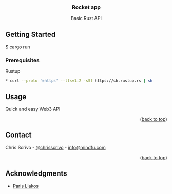 <!-- Improved compatibility of back to top link: See: https://github.com/othneildrew/Best-README-Template/pull/73 -->
<a name="readme-top"></a>
<div align="center">

<h3 align="center">Rocket app</h3>

  <p align="center">
    Basic Rust API
  </p>
</div>

<!-- GETTING STARTED -->
## Getting Started
$ cargo run

### Prerequisites
Rustup
  ```sh
* curl --proto '=https' --tlsv1.2 -sSf https://sh.rustup.rs | sh
  ```

<!-- USAGE EXAMPLES -->
## Usage

Quick and easy Web3 API

<p align="right">(<a href="#readme-top">back to top</a>)</p>


<!-- CONTACT -->
## Contact

Chris Scrivo - [@chrisscrivo](https://twitter.com/chrisscrivo) - info@mindfu.com

<p align="right">(<a href="#readme-top">back to top</a>)</p>


<!-- ACKNOWLEDGMENTS -->
## Acknowledgments

* [Paris Liakos](https://www.udemy.com/course/web-dev-with-rust-rocket-diesel/)